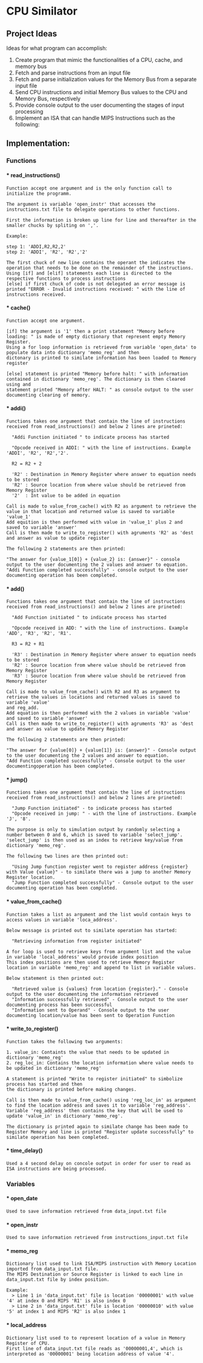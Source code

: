 # CPU Similator 

## Project Ideas

Ideas for what program can accomplish:

1.  Create program that mimic the functionalities of a CPU, cache, and memory bus
2.  Fetch and parse instructions from an input file
3.  Fetch and parse initialization values for the Memory Bus from a separate input file
4.  Send CPU instructions and initial Memory Bus values to the CPU and Memory Bus, respectively
5.  Provide console output to the user documenting the stages of input processing
6.  Implement an ISA that can handle MIPS Instructions such as the following:

## Implementation: 

### Functions

  #### * read_instructions()
  
    Function accept one argument and is the only function call to initialize the programm. 
    
    The argument is variable 'open_instr' that accesses the instructions.txt file to delegate operations to other functions. 
    
    First the information is broken up line for line and thereafter in the smaller chucks by spliting on ','.
    
    Example: 
    
    step 1: 'ADDI,R2,R2,2'
    step 2: 'ADDI', 'R2', 'R2','2'
    
    The first chuck of new line contains the operant the indicates the operation that needs to be done on the remainder of the instructions. 
    Using [if] and [elif] statements each line is directed to the respective functions to process instructions 
    [else] if first chuck of code is not delegated an error message is printed "ERROR - Invalid instructions received: " with the line of 
    instructions received. 


  #### * cache()
  
    Function accept one argument. 

    [if] the argument is '1' then a print statement "Memory before loading: " is made of empty dictionary that represent empty Memory Register. 
    Using a for loop information is retrieved from variable 'open_data' to populate data into dictionary 'memo_reg' and then
    dictonary is printed to similate information has been loaded to Memory register 

    [else] statement is printed "Memory before halt: " with information contained in dictionary 'memo_reg'. The dictionary is then cleared using and 
    statement printed "Memory after HALT: " as console output to the user documenting clearing of memory. 


  #### * addi()
  
    Functions takes one argument that contain the line of instructions received from read_instructions() and below 2 lines are prineted:
    
      "Addi Function initiated " to indicate process has started 
    
      "Opcode received in ADDI: " with the line of instructions. Example 'ADDI', 'R2', 'R2','2'.
      
      R2 = R2 + 2
      
      'R2' : Destination in Memory Register where answer to equation needs to be stored  
      'R2' : Source location from where value should be retrieved from Memory Register 
      '2'  : Int value to be added in equation  
    
    Call is made to value_from_cache() with R2 as argument to retrieve the value in that location and returned value is saved to variable 'value_1'
    Add equition is then performed with value in 'value_1' plus 2 and saved to variable 'answer'
    Call is then made to write_to_register() with agruments 'R2' as 'dest and answer as value to update register
    
    The following 2 statements are then printed: 
    
    "The answer for {value_1[0]} + {value_2} is: {answer}" - console output to the user documenting the 2 values and answer to equation.
    "Addi Function completed successfully" - console output to the user documenting operation has been completed.


  #### * add()

    
    Functions takes one argument that contain the line of instructions received from read_instructions() and below 2 lines are prineted:
    
      "Add Function initiated " to indicate process has started 
    
      "Opcode received in ADD: " with the line of instructions. Example 'ADD', 'R3', 'R2', 'R1'.
      
      R3 = R2 + R1
      
      'R3' : Destination in Memory Register where answer to equation needs to be stored  
      'R2' : Source location from where value should be retrieved from Memory Register 
      'R3' : Source location from where value should be retrieved from Memory Register 
    
    Call is made to value_from_cache() with R2 and R3 as argument to retrieve the values in locations and returned values is saved to variable 'value'
    and reg_add. 
    Add equation is then performed with the 2 values in variable 'value' and saved to variable 'answer'
    Call is then made to write_to_register() with agruments 'R3' as 'dest and answer as value to update Memory Register
    
    The following 2 statements are then printed: 
    
    "The answer for {value[0]} + {value[1]} is: {answer}" - Console output to the user documenting the 2 values and answer to equation.
    "Add Function completed successfully" - Console output to the user documentingoperation has been completed.
    
  #### * jump()
  
    Functions takes one argument that contain the line of instructions received from read_instructions() and below 2 lines are prineted:
    
      "Jump Function initiated" - to indicate process has started 
      "Opcode received in jump: " - with the line of instructions. Example 'J', '8'.
      
    The purpose is only to simulation output by randomly selecting a number between 0 and 6, which is saved to variable 'select_jump'.
    'select_jump' is then used as an index to retrieve key/value from dictionary 'memo_reg'. 
    
    The following two lines are then printed out: 
    
      "Using Jump function register went to register address {register} with Value {value}" - to similate there was a jump to another Memory             Register location.
      "Jump Function completed successfully" - Console output to the user documenting operation has been completed.

  #### * value_from_cache()
  
    Function takes a list as argument and the list would contain keys to access values in variable 'loca_address'. 
    
    Below message is printed out to similate operation has started:
    
      "Retrieving information from register initiated"

    A for loop is used to retrieve keys from argument list and the value in variable 'local_address' would provide index position
    This index positions are then used to retrieve Memory Register location in variable 'memo_reg' and append to list in variable values.
    
    Below statement is then printed out:
    
      "Retrieved value is {values} from location {register}." - Console output to the user documenting the information retrieved 
      "Information successfully retrieved" - Console output to the user documenting process has been successful
      "Information sent to Operand" - Console output to the user documenting location/value has been sent to Operation Function 

  #### * write_to_register()

    Function takes the following two arguments: 

    1. value_in: Containts the value that needs to be updated in dictionary 'memo_reg'
    2. reg_loc_in: Contains the location information where value needs to be updated in dictionary 'memo_reg'

    A statement is printed "Write to register initiated" to simbolize process has started and then
    the dictionary is printed before making changes. 

    Call is then made to value_from_cache() using 'reg_loc_in' as argument to find the location address and saves it to variable 'reg_address'.
    Variable 'reg_address' then contains the key that will be used to update 'value_in' in dictionary 'memo_reg'. 

    The dictionary is printed again to similate change has been made to Register Memory and line is printed "Register update successfully" to 
    similate operation has been completed.

  #### * time_delay()
  
    Used a 4 second delay on concole output in order for user to read as ISA instructions are being processed. 

### Variables 

  #### * open_date
  
    Used to save information retrieved from data_input.txt file
  
  #### * open_instr
  
    Used to save information retrieved from instructions_input.txt file
  
  #### * memo_reg
  
    Dictionary list used to link ISA/MIPS instruction with Memory Location imported from data_input.txt file.
    The MIPS Destination or Source Register is linked to each line in data_input.txt file by index position. 
    
    Example: 
      > Line 1 in 'data_input.txt' file is location '00000001' with value '4' at index 0 and MIPS 'R1' is also index 0   
      > Line 2 in 'data_input.txt' file is location '00000010' with value '5' at index 1 and MIPS 'R2' is also index 1
     
  #### * local_address
  
    Dictionary list used to to represent location of a value in Memory Register of CPU.  
    First line of data_input.txt file reads as '00000001,4', which is interpreted as '00000001' being location address of value '4'. 
    
    

